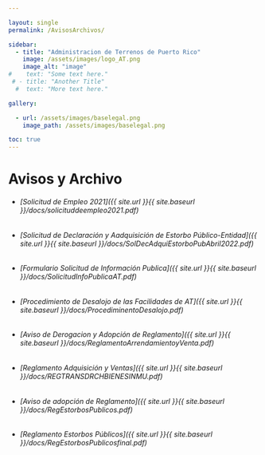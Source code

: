 ```yaml
---

layout: single
permalink: /AvisosArchivos/

sidebar:
  - title: "Administracion de Terrenos de Puerto Rico"
    image: /assets/images/logo_AT.png
    image_alt: "image"
#    text: "Some text here."
 # - title: "Another Title"
  #  text: "More text here."

gallery:

  - url: /assets/images/baselegal.png
    image_path: /assets/images/baselegal.png

toc: true
---
```


# Avisos y Archivo

* ###### [Solicitud de Empleo 2021]({{ site.url }}{{ site.baseurl }}/docs/solicituddeempleo2021.pdf)
* ###### [Solicitud de Declaración y Aadquisición de Estorbo Público-Entidad]({{ site.url }}{{ site.baseurl }}/docs/SolDecAdquiEstorboPubAbril2022.pdf)
* ###### [Formulario Solicitud de Información Publica]({{ site.url }}{{ site.baseurl }}/docs/SolicitudInfoPublicaAT.pdf)
* ###### [Procedimiento de Desalojo de las Facilidades de AT]({{ site.url }}{{ site.baseurl }}/docs/ProcediminentoDesalojo.pdf)
* ###### [Aviso de Derogacion y Adopción de Reglamento]({{ site.url }}{{ site.baseurl }}/docs/ReglamentoArrendamientoyVenta.pdf)
* ###### [Reglamento Adquisición y Ventas]({{ site.url }}{{ site.baseurl }}/docs/REGTRANSDRCHBIENESINMU.pdf)
* ###### [Aviso de adopción de Reglamento]({{ site.url }}{{ site.baseurl }}/docs/RegEstorbosPublicos.pdf)
* ###### [Reglamento Estorbos Públicos]({{ site.url }}{{ site.baseurl }}/docs/RegEstorbosPublicosfinal.pdf)

